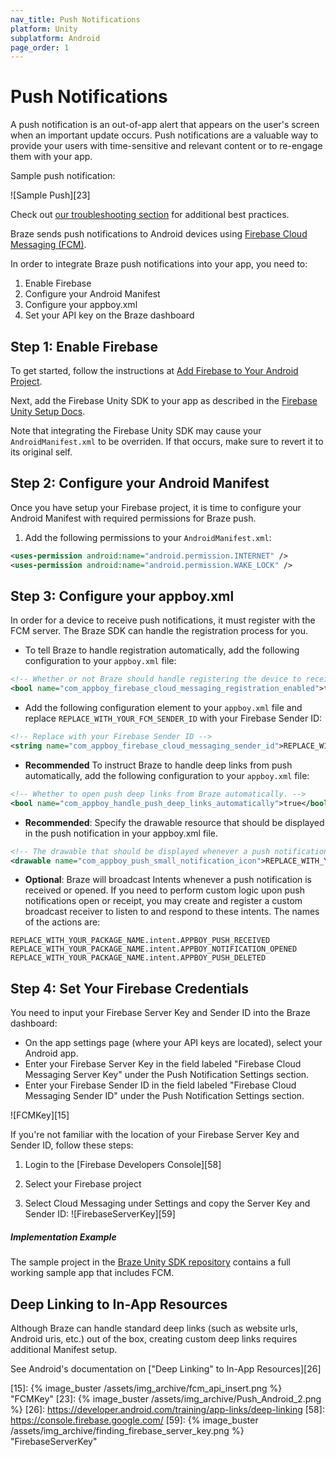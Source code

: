 ```yaml
---
nav_title: Push Notifications
platform: Unity
subplatform: Android
page_order: 1
---
```

# Push Notifications

A push notification is an out-of-app alert that appears on the user's screen when an important update occurs. Push notifications are a valuable way to provide your users with time-sensitive and relevant content or to re-engage them with your app.

Sample push notification:

![Sample Push][23]

Check out [our troubleshooting section][8] for additional best practices.

Braze sends push notifications to Android devices using [Firebase Cloud Messaging (FCM)][9].

In order to integrate Braze push notifications into your app, you need to:

1. Enable Firebase
2. Configure your Android Manifest
3. Configure your appboy.xml
4. Set your API key on the Braze dashboard

## Step 1: Enable Firebase

To get started, follow the instructions at [Add Firebase to Your Android Project][12].

Next, add the Firebase Unity SDK to your app as described in the [Firebase Unity Setup Docs][11].

Note that integrating the Firebase Unity SDK may cause your `AndroidManifest.xml` to be overriden. If that occurs, make sure to revert it to its original self.

## Step 2: Configure your Android Manifest

Once you have setup your Firebase project, it is time to configure your Android Manifest with required permissions for Braze push.

1. Add the following permissions to your `AndroidManifest.xml`:

```xml
<uses-permission android:name="android.permission.INTERNET" />
<uses-permission android:name="android.permission.WAKE_LOCK" />
```

## Step 3: Configure your appboy.xml

In order for a device to receive push notifications, it must register with the FCM server. The Braze SDK can handle the registration process for you.

- To tell Braze to handle registration automatically, add the following configuration to your `appboy.xml` file:

```xml
<!-- Whether or not Braze should handle registering the device to receive push notifications. Default is false. -->
<bool name="com_appboy_firebase_cloud_messaging_registration_enabled">true</bool>
```

- Add the following configuration element to your `appboy.xml` file and replace `REPLACE_WITH_YOUR_FCM_SENDER_ID` with your Firebase Sender ID:

```xml
<!-- Replace with your Firebase Sender ID -->
<string name="com_appboy_firebase_cloud_messaging_sender_id">REPLACE_WITH_YOUR_FCM_SENDER_ID</string>
```

- **Recommended** To instruct Braze to handle deep links from push automatically, add the following configuration to your `appboy.xml` file:

```xml
<!-- Whether to open push deep links from Braze automatically. -->
<bool name="com_appboy_handle_push_deep_links_automatically">true</bool>
```

- **Recommended**: Specify the drawable resource that should be displayed in the push notification in your appboy.xml file.

```xml
<!-- The drawable that should be displayed whenever a push notification is received. If no icon is given, the notification will use the application icon -->
<drawable name="com_appboy_push_small_notification_icon">REPLACE_WITH_YOUR_ICON</drawable>
```

- **Optional**: Braze will broadcast Intents whenever a push notification is received or opened. If you need to perform custom logic upon push notifications open or receipt, you may create and register a custom broadcast receiver to listen to and respond to these intents. The names of the actions are:

```
REPLACE_WITH_YOUR_PACKAGE_NAME.intent.APPBOY_PUSH_RECEIVED
REPLACE_WITH_YOUR_PACKAGE_NAME.intent.APPBOY_NOTIFICATION_OPENED
REPLACE_WITH_YOUR_PACKAGE_NAME.intent.APPBOY_PUSH_DELETED
```

## Step 4: Set Your Firebase Credentials

You need to input your Firebase Server Key and Sender ID into the Braze dashboard:

* On the app settings page (where your API keys are located), select your Android app.
* Enter your Firebase Server Key in the field labeled "Firebase Cloud Messaging Server Key" under the Push Notification Settings section.
* Enter your Firebase Sender ID in the field labeled "Firebase Cloud Messaging Sender ID" under the Push Notification Settings section.

![FCMKey][15]

If you're not familiar with the location of your Firebase Server Key and Sender ID, follow these steps:

1. Login to the [Firebase Developers Console][58]

2. Select your Firebase project

3. Select Cloud Messaging under Settings and copy the Server Key and Sender ID:
![FirebaseServerKey][59]

##### Implementation Example

The sample project in the [Braze Unity SDK repository][13] contains a full working sample app that includes FCM.

## Deep Linking to In-App Resources

Although Braze can handle standard deep links (such as website urls, Android uris, etc.) out of the box, creating custom deep links requires additional Manifest setup.

See Android's documentation on ["Deep Linking" to In-App Resources][26]

[8]: {{site.baseurl}}/developer_guide/platform_integration_guides/android/push_notifications/troubleshooting/
[9]: https://firebase.google.com/docs/cloud-messaging/
[11]: https://firebase.google.com/docs/unity/setup
[12]: https://firebase.google.com/docs/android/setup
[13]: https://github.com/Appboy/appboy-unity-sdk/tree/master/unity-samples
[15]: {% image_buster /assets/img_archive/fcm_api_insert.png %} "FCMKey"
[23]: {% image_buster /assets/img_archive/Push_Android_2.png %}
[26]: https://developer.android.com/training/app-links/deep-linking
[58]: https://console.firebase.google.com/
[59]: {% image_buster /assets/img_archive/finding_firebase_server_key.png %} "FirebaseServerKey"
